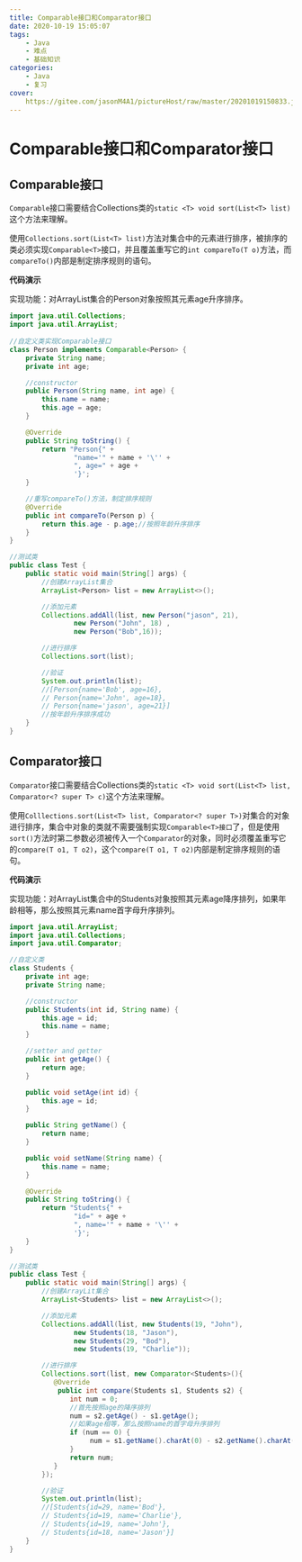 ```yaml
---
title: Comparable接口和Comparator接口
date: 2020-10-19 15:05:07
tags:
	- Java
	- 难点
	- 基础知识
categories:
	- Java
	- 复习
cover:
	https://gitee.com/jasonM4A1/pictureHost/raw/master/20201019150833.jpg
---
```


# Comparable接口和Comparator接口



## Comparable接口

`Comparable`接口需要结合Collections类的`static <T> void sort(List<T> list)`这个方法来理解。

使用`Collections.sort(List<T> list)`方法对集合中的元素进行排序，被排序的类必须实现`Comparable<T>`接口，并且覆盖重写它的`int compareTo(T o)`方法，而`compareTo()`内部是制定排序规则的语句。

**代码演示**

实现功能：对ArrayList集合的Person对象按照其元素age升序排序。

~~~java
import java.util.Collections;
import java.util.ArrayList;
 	
//自定义类实现Comparable接口
class Person implements Comparable<Person> {
    private String name;
    private int age;

    //constructor
    public Person(String name, int age) {
        this.name = name;
        this.age = age;
    }

    @Override
    public String toString() {
        return "Person{" +
                "name='" + name + '\'' +
                ", age=" + age +
                '}';
    }

    //重写compareTo()方法，制定排序规则
    @Override
    public int compareTo(Person p) {
        return this.age - p.age;//按照年龄升序排序
    }
}

//测试类
public class Test {
    public static void main(String[] args) {
        //创建ArrayList集合
        ArrayList<Person> list = new ArrayList<>();

        //添加元素
        Collections.addAll(list, new Person("jason", 21),
                new Person("John", 18) ,
                new Person("Bob",16));

        //进行排序
        Collections.sort(list);

        //验证
        System.out.println(list);
        //[Person{name='Bob', age=16},
        // Person{name='John', age=18},
        // Person{name='jason', age=21}]
        //按年龄升序排序成功
    }
}
~~~



## Comparator接口

`Comparator`接口需要结合Collections类的`static <T> void sort(List<T> list, Comparator<? super T> c)`这个方法来理解。

使用`Colllections.sort(List<T> list, Comparator<? super T>)`对集合的对象进行排序，集合中对象的类就不需要强制实现`Comparable<T>接口`了，但是使用`sort()`方法时第二参数必须被传入一个`Comparator`的对象，同时必须覆盖重写它的`compare(T o1, T o2)`，这个`compare(T o1, T o2)`内部是制定排序规则的语句。

**代码演示**

实现功能：对ArrayList集合中的Students对象按照其元素age降序排列，如果年龄相等，那么按照其元素name首字母升序排列。

~~~java
import java.util.ArrayList;
import java.util.Collections;
import java.util.Comparator;

//自定义类
class Students {
    private int age;
    private String name;

    //constructor
    public Students(int id, String name) {
        this.age = id;
        this.name = name;
    }

    //setter and getter
    public int getAge() {
        return age;
    }

    public void setAge(int id) {
        this.age = id;
    }

    public String getName() {
        return name;
    }

    public void setName(String name) {
        this.name = name;
    }

    @Override
    public String toString() {
        return "Students{" +
                "id=" + age +
                ", name='" + name + '\'' +
                '}';
    }
}

//测试类
public class Test {
    public static void main(String[] args) {
        //创建ArrayLit集合
        ArrayList<Students> list = new ArrayList<>();

        //添加元素
        Collections.addAll(list, new Students(19, "John"),
                new Students(18, "Jason"),
                new Students(29, "Bod"),
                new Students(19, "Charlie"));

        //进行排序
        Collections.sort(list, new Comparator<Students>(){
           @Override
            public int compare(Students s1, Students s2) {
               int num = 0;
               //首先按照age的降序排列
               num = s2.getAge() - s1.getAge();
               //如果age相等，那么按照name的首字母升序排列
               if (num == 0) {
                    num = s1.getName().charAt(0) - s2.getName().charAt(0);
               }
               return num;
           }
        });

        //验证
        System.out.println(list);
        //[Students{id=29, name='Bod'},
        // Students{id=19, name='Charlie'},
        // Students{id=19, name='John'}, 
        // Students{id=18, name='Jason'}]
    }
}
~~~


